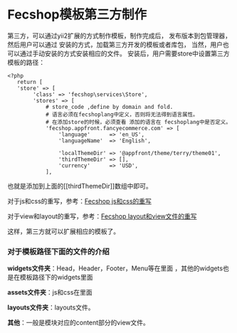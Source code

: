 Fecshop模板第三方制作
====================

第三方，可以通过yii2扩展的方式制作模板，制作完成后，
发布版本到包管理器，然后用户可以通过
安装的方式，加载第三方开发的模板或者库包，
当然，用户也可以通过手动安装的方式安装相应的文件。
安装后，用户需要store中设置第三方模板的路径：

```
<?php
   return [
   'store' => [
		'class' => 'fecshop\services\Store',
		'stores' => [
			# store_code ,define by domain and fold.
			# 语言必须在fecshoplang中定义，否则将无法得到语言属性。
			# 在添加store的时候，必须查看 添加的语言在 fecshoplang中是否定义。
			'fecshop.appfront.fancyecommerce.com' => [
				'language' 		=> 'en_US',
				'languageName' 	=> 'English',
				
				'localThemeDir'	=> '@appfront/theme/terry/theme01',
				'thirdThemeDir'	=> [],
				'currency' 		=> 'USD',
			],
```

也就是添加到上面的[[thirdThemeDir]]数组中即可。

对于js和css的重写，参考：[Fecshop js和css的重写](fecshop-theme-js-and-css.md)

对于view和layout的重写，参考：[Fecshop layout和view文件的重写](fecshop-theme-view-and-layout.md)

这样，第三方就可以扩展相应的模板了。

### 对于模板路径下面的文件的介绍

**widgets文件夹**：Head，Header，Footer，Menu等在里面
，其他的widgets也是在模板路径下的widgets里面

**assets文件夹**：js和css在里面

**layouts文件夹**：layouts文件。

**其他**：一般是模块对应的content部分的view文件。








